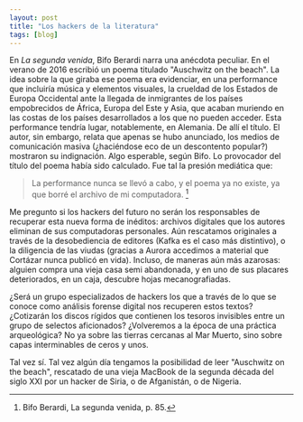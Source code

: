 ```yaml
---
layout: post
title: "Los hackers de la literatura"
tags: [blog]
---
```


En *La segunda venida*, Bifo Berardi narra una anécdota peculiar. En el verano de 2016 escribió un poema titulado "Auschwitz on the beach". La idea sobre la que giraba ese poema era evidenciar, en una performance que incluiría música y elementos visuales, la crueldad de los Estados de Europa Occidental ante la llegada de inmigrantes de los países empobrecidos de África, Europa del Este y Asia, que acaban muriendo en las costas de los países desarrollados a los que no pueden acceder. Esta performance tendría lugar, notablemente, en Alemania. De allí el título. El autor, sin embargo, relata que apenas se hubo anunciado, los medios de comunicación masiva (¿haciéndose eco de un descontento popular?) mostraron su indignación. Algo esperable, según Bifo. Lo provocador del título del poema había sido calculado. Fue tal la presión mediática que:

> La performance nunca se llevó a cabo, y el poema ya no existe, ya que borré el archivo de mi computadora. [^1]

Me pregunto si los hackers del futuro no serán los responsables de recuperar esta nueva forma de inéditos: archivos digitales que los autores eliminan de sus computadoras personales. Aún rescatamos originales a través de la desobediencia de editores (Kafka es el caso más distintivo), o la diligencia de las viudas (gracias a Aurora accedimos a material que Cortázar nunca publicó en vida). Incluso, de maneras aún más azarosas: alguien compra una vieja casa semi abandonada, y en uno de sus placares deteriorados, en un caja, descubre hojas mecanografiadas.

¿Será un grupo especializados de hackers los que a través de lo que se conoce como análisis forense digital nos recuperen estos textos? ¿Cotizarán los discos rígidos que contienen los tesoros invisibles entre un grupo de selectos aficionados? ¿Volveremos a la época de una práctica arqueológica? No ya sobre las tierras cercanas al Mar Muerto, sino sobre capas interminables de ceros y unos.

Tal vez sí. Tal vez algún día tengamos la posibilidad de leer "Auschwitz on the beach", rescatado de una vieja MacBook de la segunda década del siglo XXI por un hacker de Siria, o de Afganistán, o de Nigeria.

[^1]: Bifo Berardi, La segunda venida, p. 85.
